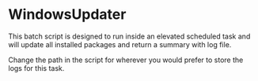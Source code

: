 # WindowsUpdater


This batch script is designed to run inside an elevated scheduled task and will update all installed packages and return a summary with log file.

Change the path in the script for wherever you would prefer to store the logs for this task.
